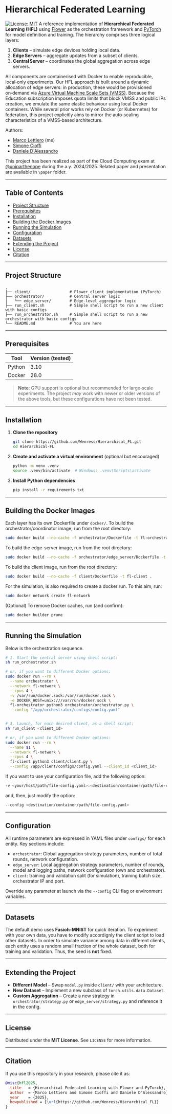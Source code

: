 # Hierarchical Federated Learning
[![License: MIT](https://img.shields.io/badge/License-MIT-yellow.svg)](LICENSE)
A reference implementation of **Hierarchical Federated Learning (HFL)** using [Flower](https://flower.dev) as the orchestration framework and [PyTorch](https://pytorch.org/) for model definition and training. The hierarchy comprises three logical layers:

1. **Clients** – simulate edge devices holding local data.
2. **Edge Servers** – aggregate updates from a subset of clients.
3. **Central Server** – coordinates the global aggregation across edge servers.

All components are containerised with Docker to enable reproducible, local‑only experiments. Our HFL approach is built around a dynamic allocation of edge servers: in production, these would be provisioned on‑demand via [Azure Virtual Machine Scale Sets (VMSS)](https://azure.microsoft.com/en-us/products/virtual-machine-scale-sets). Because the Education subscription imposes quota limits that block VMSS and public IPs creation, we emulate the same elastic behaviour using local Docker containers. While several prior works rely on Docker (or Kubernetes) for federation, this project explicitly aims to mirror the auto‑scaling characteristics of a VMSS‑based architecture.

Authors: 

- [Marco Lettiero](https://github.com/Wenress) (me)
- [Simone Cioffi](https://github.com/SimoneCff)
- [Daniele D'Alessandro](https://github.com/DanieleDalex)

This project has been realized as part of the Cloud Computing exam at [@uniparthenope](https://github.com/uniparthenope) during the a.y. 2024/2025. Related paper and presentation are available in `\paper` folder.

---

## Table of Contents

- [Project Structure](#project-structure)
- [Prerequisites](#prerequisites)
- [Installation](#installation)
- [Building the Docker Images](#building-the-docker-images)
- [Running the Simulation](#running-the-simulation)
- [Configuration](#configuration)
- [Datasets](#datasets)
- [Extending the Project](#extending-the-project)
- [License](#license)
- [Citation](#citation)

---

## Project Structure

```
.
├── client/                 # Flower client implementation (PyTorch)
├── orchestrator/           # Central server logic
│   └── edge_server/        # Edge‑level aggregator logic
├── run_client.sh           # Simple shell script to run a new client with basic configs
├── run_orchestrator.sh     # Simple shell script to run a new orchestrator with basic configs
└── README.md               # You are here

```

---

## Prerequisites

| Tool           | Version (tested) |
| -------------- | ---------------- |
| Python         | $3.10$           |
| Docker         | $28.0$           |


> **Note**: GPU support is optional but recommended for large‐scale experiments. The project *may* work with newer or older versions of the above tools, but these configurations have not been tested.

---

## Installation

1. **Clone the repository**
   ```bash
   git clone https://github.com/Wenress/Hierarchical_FL.git
   cd Hierarchical‑FL
   ```
2. **Create and activate a virtual environment** (optional but encouraged)
   ```bash
   python -m venv .venv
   source .venv/bin/activate  # Windows: .venv\Scripts\activate
   ```
3. **Install Python dependencies**
   ```bash
   pip install -r requirements.txt
   ```

---

## Building the Docker Images

Each layer has its own Dockerfile under `docker/`. 
To build the orchestrator/coordinator image, run from the root directory:
```bash
sudo docker build --no-cache -f orchestrator/Dockerfile -t fl-orchestrator .
```

To build the edge-server image, run from the root directory:
```bash
sudo docker build --no-cache -f orchestrator/edge_server/Dockerfile -t fl-edge .
```

To build the client image, run from the root directory:
```bash
sudo docker build --no-cache -f client/Dockerfile -t fl-client .
```

For the simulation, is also required to create a docker run. To this aim, run:
```bash
sudo docker network create fl-network
```

(Optional) To remove Docker caches, run (and confirm):
```bash
sudo docker builder prune
```

---

## Running the Simulation

Below is the orchestration sequence. 

```bash
# 1. Start the central server using shell script:
sh run_orchestrator.sh

# or, if you want to different Docker options:
sudo docker run --rm \
  --name orchestrator \
  --network fl-network \
  --cpus 4 \
  -v /var/run/docker.sock:/var/run/docker.sock \
  -e DOCKER_HOST=unix:///var/run/docker.sock \
  fl-orchestrator python3 orchestrator/orchestrator.py \
  --config "/app/orchestrator/configs/config.yaml" 


# 3. Launch, for each desired client, as a shell script:
sh run_client <client_id>

# or, if you want to different Docker options:
sudo docker run --rm \
  --name $1 \
  --network fl-network \
  --cpus 4 \
  fl-client python3 client/client.py \
  --config /app/client/configs/config.yaml --client_id <client_id>
```

If you want to use your configuration file, add the following option:
```bash
-v <your/host/path/file-config.yaml>:<destination/container/path/file-config.yaml>:ro \
```

and, then, just modify the option:
```bash
--config <destination/container/path/file-config.yaml>
```

---

## Configuration

All runtime parameters are expressed in YAML files under `configs/` for each entity. Key sections include:

- `orchestrator`: Global aggregation strategy parameters, number of total rounds, network configuration.
- `edge_server`: Local aggregation strategy parameters, number of rounds, model and logging paths, network configuration (own and orchestrator).
- `client`: training and validation split (for simulation), training batch size, orchestrator IP and port. 

Override any parameter at launch via the `--config` CLI flag or environment variables.

---

## Datasets

The default demo uses **Fasioh-MNIST** for quick iteration. To experiment with your own data, you have to modify accordignly the client script to load other datasets. 
In order to simulate variance among data in different clients, each entity uses a random small fraction of the whole dataset, both for training and validation. Thus, the seed is **not** fixed. 

---

## Extending the Project

- **Different Model** – Swap `model.py` inside `client/` with your architecture.
- **New Dataset** – Implement a new subclass of `torch.utils.data.Dataset`.
- **Custom Aggregation** – Create a new strategy in `orchestrator/strategy.py` or `edge_server/strategy.py` and reference it in the config.

---

## License

Distributed under the **MIT License**. See `LICENSE` for more information.

---

## Citation

If you use this repository in your research, please cite it as:

```bibtex
@misc{hfl2025,
  title   = {Hierarchical Federated Learning with Flower and PyTorch},
  author  = {Marco Lettiero and Simone Cioffi and Daniele D'Alessandro},
  year    = {2025},
  howpublished = {\url{https://github.com/Wenress/Hierarchical_FL}}
}
```
